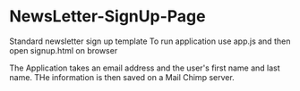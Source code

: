 # NewsLetter-SignUp-Page
Standard newsletter sign up template
To run application use app.js and then open signup.html on browser

The Application takes an email address and the user's first name and last name.
THe information is then saved on a Mail Chimp server.
